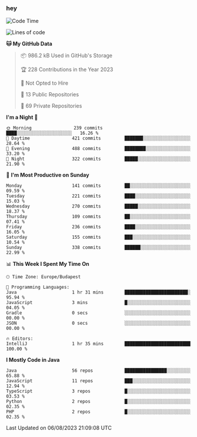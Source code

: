 ### hey

<!--START_SECTION:waka-->
![Code Time](http://img.shields.io/badge/Code%20Time-947%20hrs%2043%20mins-blue)

![Lines of code](https://img.shields.io/badge/From%20Hello%20World%20I%27ve%20Written-1.0%20million%20lines%20of%20code-blue)

**🐱 My GitHub Data** 

> 📦 986.2 kB Used in GitHub's Storage 
 > 
> 🏆 228 Contributions in the Year 2023
 > 
> 🚫 Not Opted to Hire
 > 
> 📜 13 Public Repositories 
 > 
> 🔑 69 Private Repositories 
 > 
**I'm a Night 🦉** 

```text
🌞 Morning                239 commits         ████░░░░░░░░░░░░░░░░░░░░░   16.26 % 
🌆 Daytime                421 commits         ███████░░░░░░░░░░░░░░░░░░   28.64 % 
🌃 Evening                488 commits         ████████░░░░░░░░░░░░░░░░░   33.20 % 
🌙 Night                  322 commits         █████░░░░░░░░░░░░░░░░░░░░   21.90 % 
```
📅 **I'm Most Productive on Sunday** 

```text
Monday                   141 commits         ██░░░░░░░░░░░░░░░░░░░░░░░   09.59 % 
Tuesday                  221 commits         ████░░░░░░░░░░░░░░░░░░░░░   15.03 % 
Wednesday                270 commits         █████░░░░░░░░░░░░░░░░░░░░   18.37 % 
Thursday                 109 commits         ██░░░░░░░░░░░░░░░░░░░░░░░   07.41 % 
Friday                   236 commits         ████░░░░░░░░░░░░░░░░░░░░░   16.05 % 
Saturday                 155 commits         ███░░░░░░░░░░░░░░░░░░░░░░   10.54 % 
Sunday                   338 commits         ██████░░░░░░░░░░░░░░░░░░░   22.99 % 
```


📊 **This Week I Spent My Time On** 

```text
🕑︎ Time Zone: Europe/Budapest

💬 Programming Languages: 
Java                     1 hr 31 mins        ████████████████████████░   95.94 % 
JavaScript               3 mins              █░░░░░░░░░░░░░░░░░░░░░░░░   04.05 % 
Gradle                   0 secs              ░░░░░░░░░░░░░░░░░░░░░░░░░   00.00 % 
JSON                     0 secs              ░░░░░░░░░░░░░░░░░░░░░░░░░   00.00 % 

🔥 Editors: 
IntelliJ                 1 hr 35 mins        █████████████████████████   100.00 % 
```

**I Mostly Code in Java** 

```text
Java                     56 repos            ████████████████░░░░░░░░░   65.88 % 
JavaScript               11 repos            ███░░░░░░░░░░░░░░░░░░░░░░   12.94 % 
TypeScript               3 repos             █░░░░░░░░░░░░░░░░░░░░░░░░   03.53 % 
Python                   2 repos             █░░░░░░░░░░░░░░░░░░░░░░░░   02.35 % 
PHP                      2 repos             █░░░░░░░░░░░░░░░░░░░░░░░░   02.35 % 
```




 Last Updated on 06/08/2023 21:09:08 UTC
<!--END_SECTION:waka-->
